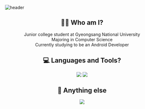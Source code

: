 ![header](https://capsule-render.vercel.app/api?type=soft&color=6799FF&height=150&section=header&text=Hi,%20there!&nbsp;I'm%20Byeong%20Hyeon%20Han&fontColor=FFFFFF&fontSize=25)

<h2 align="center">🤷‍♂️ Who am I?</h3>      
<p align="center">
Junior college student at Gyeongsang National University
<br/>Majoring in Computer Science
<br/>Currently studying to be an Android Developer
</p>

<h2 align="center">💻 Languages and Tools?</h3>
<p align="center">
<img src="https://img.shields.io/badge/Android-green?style=flat-square&logo=Android&logoColor=white"/></a>
<img src="https://img.shields.io/badge/Java-orange?style=flat-square&logo=Java&logoColor=white"/></a>
</p>

<h2 align="center">🔎 Anything else</h3>
<div align="center">
<img align="center" src="https://github-readme-stats.vercel.app/api?username=estar0808&show_icons=true&bg_color=FFFFFF&title_color=6799FF&text_color=000000&icon_color=6799FF"/>
</div>
